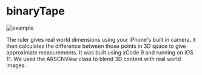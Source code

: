 # binaryTape

![example](https://user-images.githubusercontent.com/24643258/32415608-5dcbfe90-c20a-11e7-8cba-2d3c173afbcf.png)

The ruler gives real world dimensions using your iPhone's built in camera, it then calculates the difference between those points in 3D space to give approximate measurements. 
It was built using xCode 9 and running on iOS 11. We used the ARSCNView class to blend 3D content with real world images.
